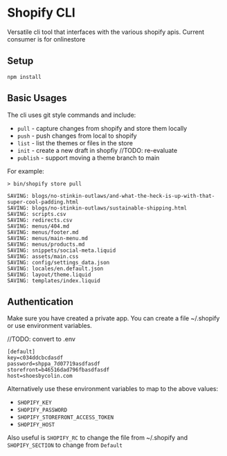 # Shopify CLI
Versatile cli tool that interfaces with the various shopify apis. Current consumer is for onlinestore

## Setup
`npm install`

## Basic Usages
The cli uses git style commands and include:
* `pull` - capture changes from shopify and store them locally
* `push` - push changes from local to shopify
* `list` - list the themes or files in the store
* `init` - create a new draft in shopfiy //TODO: re-evaluate
* `publish` - support moving a theme branch to main

For example:
```
> bin/shopify store pull
```
```
SAVING: blogs/no-stinkin-outlaws/and-what-the-heck-is-up-with-that-super-cool-padding.html
SAVING: blogs/no-stinkin-outlaws/sustainable-shipping.html
SAVING: scripts.csv
SAVING: redirects.csv
SAVING: menus/404.md
SAVING: menus/footer.md
SAVING: menus/main-menu.md
SAVING: menus/products.md
SAVING: snippets/social-meta.liquid
SAVING: assets/main.css
SAVING: config/settings_data.json
SAVING: locales/en.default.json
SAVING: layout/theme.liquid
SAVING: templates/index.liquid
```


## Authentication
Make sure you have created a private app. You can create a file ~/.shopify or use environment variables.


//TODO: convert to .env
```
[default]
key=c034ddcbcdasdf
password=shppa_7d07719asdfasdf
storefront=b46516dad796fbasdfasdf
host=shoesbycolin.com
```

Alternatively use these environment variables to map to the above values:
* `SHOPIFY_KEY`
* `SHOPIFY_PASSWORD`
* `SHOPIFY_STOREFRONT_ACCESS_TOKEN`
* `SHOPIFY_HOST`

Also useful is `SHOPIFY_RC` to change the file from ~/.shopify and `SHOPIFY_SECTION` to change from `Default`
